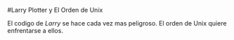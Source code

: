 #Larry Plotter y El Orden de Unix

El codigo de *Larry* se hace cada vez mas peligroso.
El orden de Unix quiere enfrentarse a ellos.
